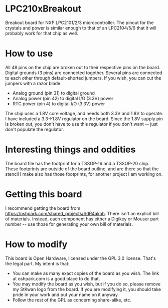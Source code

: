 # LPC210xBreakout
Breakout board for NXP LPC2101/2/3 microcontroller. The pinout for the crystals and power is similar enough to that of an LPC2104/5/6 that it will
probably work for that chip as well.

# How to use
All 48 pins on the chip are broken out to their respective pins on the board. Digital grounds (3 pins) are connected together. Several pins are connected to each other through default-shorted jumpers. If you wish, you can cut the jumpers with a razor blade.

 * Analog ground (pin 31) to digital ground
 * Analog power (pin 42) to digital I/O (3.3V) power
 * RTC power (pin 4) to digital I/O (3.3V) power

The chip uses a 1.8V core voltage, and needs both 3.3V and 1.8V to operate. I have included a 3.3->1.8V regulator on the board. Since the 1.8V supply pin is broken out, you don't have to use this regulator if you don't want -- just don't populate the regulator.

# Interesting things and oddities
The board file has the footprint for a TSSOP-16 and a TSSOP-20 chip. These footprints are outside of the board outline, and are there so that the stencil
I make also has those footprints, for another project I am working on.

# Getting this board
I recommend getting the board from https://oshpark.com/shared_projects/SdR4aknh. There isn't an explicit bill of materials. Instead, each component has either a Digikey or Mouser part number -- use those for generating your own bill of materials.

# How to modify
This board is Open Hardware, licensed under the GPL 3.0 license. That's the legal part. My intent is that:
 * You can make as many exact copies of the board as you wish. The link at oshpark.com is a good place to do that.
 * You may modify the board as you wish, but if you do so, please remove my StKwan logo from the board. If you are modifying it, you should take pride in your work and put your name on it anyway.
 * Follow the rest of the GPL as concerning share-alike, etc.
